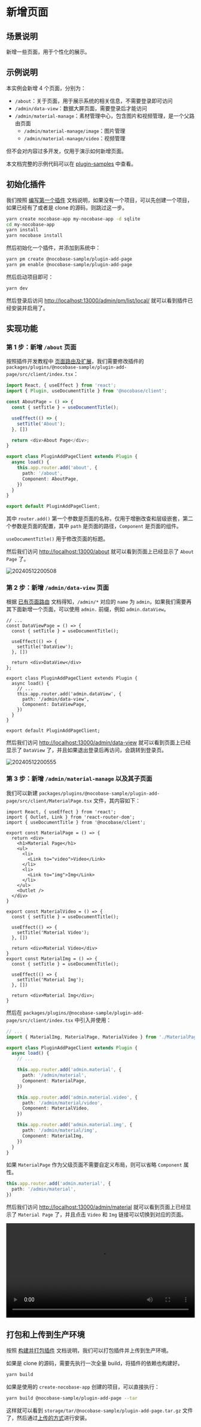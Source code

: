 # 新增页面

## 场景说明

新增一些页面，用于个性化的展示。

## 示例说明

本实例会新增 4 个页面，分别为：

- `/about`：关于页面，用于展示系统的相关信息，不需要登录即可访问
- `/admin/data-view`：数据大屏页面，需要登录后才能访问
- `/admin/material-manage`：素材管理中心，包含图片和视频管理，是一个父路由页面
  - `/admin/material-manage/image`：图片管理
  - `/admin/material-manage/video`：视频管理

但不会对内容过多开发，仅用于演示如何新增页面。

本文档完整的示例代码可以在 [plugin-samples](https://github.com/nocobase/plugin-samples/tree/main/packages/plugins/%40nocobase-sample/plugin-add-page) 中查看。

## 初始化插件

我们按照 [编写第一个插件](/development/your-fisrt-plugin) 文档说明，如果没有一个项目，可以先创建一个项目，如果已经有了或者是 clone 的源码，则跳过这一步。

```bash
yarn create nocobase-app my-nocobase-app -d sqlite
cd my-nocobase-app
yarn install
yarn nocobase install
```

然后初始化一个插件，并添加到系统中：

```bash
yarn pm create @nocobase-sample/plugin-add-page
yarn pm enable @nocobase-sample/plugin-add-page
```

然后启动项目即可：

```bash
yarn dev
```

然后登录后访问 [http://localhost:13000/admin/pm/list/local/](http://localhost:13000/admin/pm/list/local/) 就可以看到插件已经安装并启用了。


## 实现功能

### 第 1 步：新增 `/about` 页面

按照插件开发教程中 [页面路由及扩展](/development/client/router)，我们需要修改插件的 `packages/plugins/@nocobase-sample/plugin-add-page/src/client/index.tsx`：

```ts
import React, { useEffect } from 'react';
import { Plugin, useDocumentTitle } from '@nocobase/client';

const AboutPage = () => {
  const { setTitle } = useDocumentTitle();

  useEffect(() => {
    setTitle('About');
  }, [])

  return <div>About Page</div>;
}

export class PluginAddPageClient extends Plugin {
  async load() {
    this.app.router.add('about', {
      path: '/about',
      Component: AboutPage,
    })
  }
}

export default PluginAddPageClient;
```

其中 `router.add()` 第一个参数是页面的名称，仅用于增删改查和层级嵌套，第二个参数是页面的配置，其中 `path` 是页面的路径，`Component` 是页面的组件。

`useDocumentTitle()` 用于修改页面的标题。

然后我们访问 [http://localhost:13000/about](http://localhost:13000/about) 就可以看到页面上已经显示了 `About Page` 了。

![20240512200508](https://static-docs.nocobase.com/20240512200508.png)

### 第 2 步：新增 `/admin/data-view` 页面

根据 [已有页面路由](/development/client/router#已有页面路由) 文档得知，`/admin/*` 对应的 `name` 为 `admin`，如果我们需要再其下面新增一个页面，可以使用 `admin.` 前缀，例如 `admin.dataView`。

```tsx | pure
// ...
const DataViewPage = () => {
  const { setTitle } = useDocumentTitle();

  useEffect(() => {
    setTitle('DataView');
  }, [])

  return <div>DataView</div>
};

export class PluginAddPageClient extends Plugin {
  async load() {
    // ...
    this.app.router.add('admin.dataView', {
      path: '/admin/data-view',
      Component: DataViewPage,
    })
  }
}

export default PluginAddPageClient;
```

然后我们访问 [http://localhost:13000/admin/data-view](http://localhost:13000/admin/data-view) 就可以看到页面上已经显示了 `DataView` 了，并且如果退出登录后再访问，会跳转到登录页。

![20240512200555](https://static-docs.nocobase.com/20240512200555.png)

### 第 3 步：新增 `/admin/material-manage` 以及其子页面

我们可以新建 `packages/plugins/@nocobase-sample/plugin-add-page/src/client/MaterialPage.tsx` 文件，其内容如下：

```tsx | pure
import React, { useEffect } from 'react';
import { Outlet, Link } from 'react-router-dom';
import { useDocumentTitle } from '@nocobase/client';

export const MaterialPage = () => {
  return <div>
    <h1>Material Page</h1>
    <ul>
      <li>
        <Link to="video">Video</Link>
      </li>
      <li>
        <Link to="img">Img</Link>
      </li>
    </ul>
    <Outlet />
  </div>
}

export const MaterialVideo = () => {
  const { setTitle } = useDocumentTitle();

  useEffect(() => {
    setTitle('Material Video');
  }, [])

  return <div>Material Video</div>
}
export const MaterialImg = () => {
  const { setTitle } = useDocumentTitle();

  useEffect(() => {
    setTitle('Material Img');
  }, [])

  return <div>Material Img</div>;
}
```

然后在 `packages/plugins/@nocobase-sample/plugin-add-page/src/client/index.tsx` 中引入并使用：

```ts
// ...
import { MaterialImg, MaterialPage, MaterialVideo } from './MaterialPage';

export class PluginAddPageClient extends Plugin {
  async load() {
    // ...

    this.app.router.add('admin.material', {
      path: '/admin/material',
      Component: MaterialPage,
    })

    this.app.router.add('admin.material.video', {
      path: '/admin/material/video',
      Component: MaterialVideo,
    })

    this.app.router.add('admin.material.img', {
      path: '/admin/material/img',
      Component: MaterialImg,
    })
  }
}
```

如果 `MaterialPage` 作为父级页面不需要自定义布局，则可以省略 `Component` 属性。

```ts
this.app.router.add('admin.material', {
  path: '/admin/material',
})
```

然后我们访问 [http://localhost:13000/admin/material](http://localhost:13000/admin/material) 就可以看到页面上已经显示了 `Material Page` 了，并且点击 `Video` 和 `Img` 链接可以切换到对应的页面。

<video width="100%" controls>
      <source src="https://static-docs.nocobase.com/3.mp4" type="video/mp4">
</video>

## 打包和上传到生产环境

按照 [构建并打包插件](/development/your-fisrt-plugin#构建并打包插件) 文档说明，我们可以打包插件并上传到生产环境。

如果是 clone 的源码，需要先执行一次全量 build，将插件的依赖也构建好。

```bash
yarn build
```

如果是使用的 `create-nocobase-app` 创建的项目，可以直接执行：

```bash
yarn build @nocobase-sample/plugin-add-page --tar
```

这样就可以看到 `storage/tar/@nocobase-sample/plugin-add-page.tar.gz` 文件了，然后通过[上传的方式](/welcome/getting-started/plugin)进行安装。

